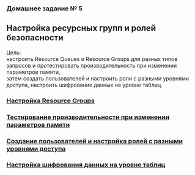 ### Домашнее задание № 5 ###   
## Настройка ресурсных групп и ролей безопасности ##   
Цель:   
настроить Resource Queues и Resource Groups для разных типов запросов и протестировать производительность при изменении параметров памяти,    
затем создать пользователей и настроить роли с разными уровнями доступа, настроить шифрование данных на уровне таблиц.   
### [Настройка Resource Groups](ResourceGroups.md) ###
### [Тестирование производительности при изменении параметров памяти](PerformanceMemory.md) ###
### [Cоздание пользователей и настройка ролей с разными уровнями доступа](UsersRoles.md) ###
### [Настройка шифрования данных на уровне таблиц](CryptoTables.md) ###

